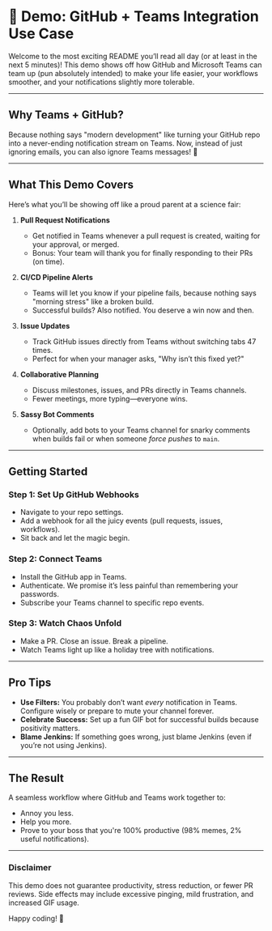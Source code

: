 
# 🚀 **Demo: GitHub + Teams Integration Use Case**  

Welcome to the most exciting README you’ll read all day (or at least in the next 5 minutes)! This demo shows off how GitHub and Microsoft Teams can team up (pun absolutely intended) to make your life easier, your workflows smoother, and your notifications slightly more tolerable.  

---

## **Why Teams + GitHub?**  
Because nothing says "modern development" like turning your GitHub repo into a never-ending notification stream on Teams. Now, instead of just ignoring emails, you can also ignore Teams messages! 🎉  

---

## **What This Demo Covers**  

Here’s what you’ll be showing off like a proud parent at a science fair:  

1. **Pull Request Notifications**  
   - Get notified in Teams whenever a pull request is created, waiting for your approval, or merged.  
   - Bonus: Your team will thank you for finally responding to their PRs (on time).  

2. **CI/CD Pipeline Alerts**  
   - Teams will let you know if your pipeline fails, because nothing says "morning stress" like a broken build.  
   - Successful builds? Also notified. You deserve a win now and then.  

3. **Issue Updates**  
   - Track GitHub issues directly from Teams without switching tabs 47 times.  
   - Perfect for when your manager asks, "Why isn’t this fixed yet?"  

4. **Collaborative Planning**  
   - Discuss milestones, issues, and PRs directly in Teams channels.  
   - Fewer meetings, more typing—everyone wins.  

5. **Sassy Bot Comments**  
   - Optionally, add bots to your Teams channel for snarky comments when builds fail or when someone *force pushes* to `main`.  

---

## **Getting Started**  

### **Step 1: Set Up GitHub Webhooks**  
- Navigate to your repo settings.  
- Add a webhook for all the juicy events (pull requests, issues, workflows).  
- Sit back and let the magic begin.  

### **Step 2: Connect Teams**  
- Install the GitHub app in Teams.  
- Authenticate. We promise it’s less painful than remembering your passwords.  
- Subscribe your Teams channel to specific repo events.  

### **Step 3: Watch Chaos Unfold**  
- Make a PR. Close an issue. Break a pipeline.  
- Watch Teams light up like a holiday tree with notifications.  

---

## **Pro Tips**  

- **Use Filters:** You probably don’t want *every* notification in Teams. Configure wisely or prepare to mute your channel forever.  
- **Celebrate Success:** Set up a fun GIF bot for successful builds because positivity matters.  
- **Blame Jenkins:** If something goes wrong, just blame Jenkins (even if you’re not using Jenkins).  

---

## **The Result**  

A seamless workflow where GitHub and Teams work together to:  
- Annoy you less.  
- Help you more.  
- Prove to your boss that you're 100% productive (98% memes, 2% useful notifications).  

---

### **Disclaimer**  
This demo does not guarantee productivity, stress reduction, or fewer PR reviews. Side effects may include excessive pinging, mild frustration, and increased GIF usage.  

Happy coding! 🎉
